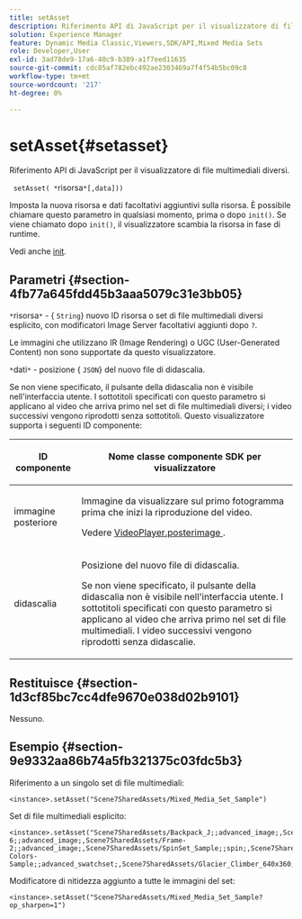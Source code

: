 ```yaml
---
title: setAsset
description: Riferimento API di JavaScript per il visualizzatore di file multimediali diversi.
solution: Experience Manager
feature: Dynamic Media Classic,Viewers,SDK/API,Mixed Media Sets
role: Developer,User
exl-id: 3ad78de9-17a6-40c9-b389-a1f7eed11635
source-git-commit: cdc85af782ebc492ae2303469a7f4f54b5bc09c8
workflow-type: tm+mt
source-wordcount: '217'
ht-degree: 0%

---
```


# setAsset{#setasset}

Riferimento API di JavaScript per il visualizzatore di file multimediali diversi.

` setAsset( *`risorsa`*[,data]))`

Imposta la nuova risorsa e dati facoltativi aggiuntivi sulla risorsa. È possibile chiamare questo parametro in qualsiasi momento, prima o dopo `init()`. Se viene chiamato dopo `init()`, il visualizzatore scambia la risorsa in fase di runtime.

Vedi anche [init](../../../c-html5-s7-aem-asset-viewers/c-html5-mixedmedia-viewer-about/c-html5-mixedmedia-viewer-javascriptapiref/r-html5-mixedmedia-javascriptapiref-init.md#reference-bb4428c155e541b79797f96e17c068ae).

## Parametri {#section-4fb77a645fdd45b3aaa5079c31e3bb05}

`*`risorsa`*` - { `String`} nuovo ID risorsa o set di file multimediali diversi esplicito, con modificatori Image Server facoltativi aggiunti dopo `?`.

Le immagini che utilizzano IR (Image Rendering) o UGC (User-Generated Content) non sono supportate da questo visualizzatore.

`*`dati`*` - posizione { `JSON`} del nuovo file di didascalia.

Se non viene specificato, il pulsante della didascalia non è visibile nell&#39;interfaccia utente. I sottotitoli specificati con questo parametro si applicano al video che arriva primo nel set di file multimediali diversi; i video successivi vengono riprodotti senza sottotitoli. Questo visualizzatore supporta i seguenti ID componente:

<table id="table_7B5DD9303EF44ADD847B13FFEAD135D9"> 
 <thead> 
  <tr> 
   <th colname="col1" class="entry"> <p>ID componente </p> </th> 
   <th colname="col2" class="entry"> <p>Nome classe componente SDK per visualizzatore </p> </th> 
  </tr> 
 </thead>
 <tbody> 
  <tr> 
   <td colname="col1"> <p> <span class="codeph"> immagine posteriore </span> </p> </td> 
   <td colname="col2"> <p>Immagine da visualizzare sul primo fotogramma prima che inizi la riproduzione del video. </p> <p>Vedere <a href="../../../c-html5-s7-aem-asset-viewers/c-html5-mixedmedia-viewer-about/r-html5-mixedmedia-viewer-config-attrib/r-html5-mixedmedia-viewer-config-attrib-videoplayer-posterimage.md#reference-f424ad0f278b4d14b86ea55e3a73c52b" format="dita" scope="local"> VideoPlayer.posterimage </a>. </p> </td> 
  </tr> 
  <tr> 
   <td colname="col1"> <p> <span class="codeph"> didascalia </span> </p> </td> 
   <td colname="col2"> <p> Posizione del nuovo file di didascalia. </p> <p>Se non viene specificato, il pulsante della didascalia non è visibile nell'interfaccia utente. I sottotitoli specificati con questo parametro si applicano al video che arriva primo nel set di file multimediali. I video successivi vengono riprodotti senza didascalie. </p> </td> 
  </tr> 
 </tbody> 
</table>

## Restituisce {#section-1d3cf85bc7cc4dfe9670e038d02b9101}

Nessuno.

## Esempio {#section-9e9332aa86b74a5fb321375c03fdc5b3}

Riferimento a un singolo set di file multimediali:

```
<instance>.setAsset("Scene7SharedAssets/Mixed_Media_Set_Sample")
```

Set di file multimediali esplicito:

```
<instance>.setAsset("Scene7SharedAssets/Backpack_J;;advanced_image;,Scene7SharedAssets/Frame-6;;advanced_image;,Scene7SharedAssets/Frame-2;;advanced_image;,Scene7SharedAssets/SpinSet_Sample;;spin;,Scene7SharedAssets/ImageSet-Colors-Sample;;advanced_swatchset;,Scene7SharedAssets/Glacier_Climber_640x360;Scene7SharedAssets/Glacier_Climber_640x360;video;")
```

Modificatore di nitidezza aggiunto a tutte le immagini del set:

```
<instance>.setAsset("Scene7SharedAssets/Mixed_Media_Set_Sample?op_sharpen=1")
```
